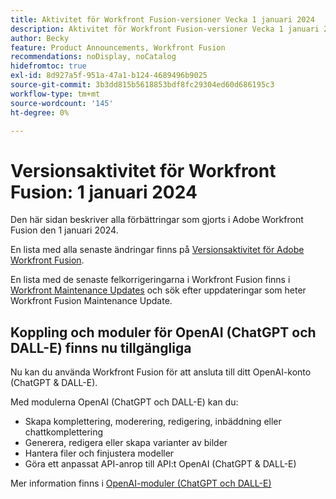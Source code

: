 ```yaml
---
title: Aktivitet för Workfront Fusion-versioner Vecka 1 januari 2024
description: Aktivitet för Workfront Fusion-versioner Vecka 1 januari 2024
author: Becky
feature: Product Announcements, Workfront Fusion
recommendations: noDisplay, noCatalog
hidefromtoc: true
exl-id: 8d927a5f-951a-47a1-b124-4689496b9025
source-git-commit: 3b3dd815b5618853bdf8fc29304ed60d686195c3
workflow-type: tm+mt
source-wordcount: '145'
ht-degree: 0%

---
```


# Versionsaktivitet för Workfront Fusion: 1 januari 2024

Den här sidan beskriver alla förbättringar som gjorts i Adobe Workfront Fusion den 1 januari 2024.

En lista med alla senaste ändringar finns på [Versionsaktivitet för Adobe Workfront Fusion](../../../product-announcements/product-releases/fusion-release-activity/fusion-release-activity.md).

En lista med de senaste felkorrigeringarna i Workfront Fusion finns i [Workfront Maintenance Updates](https://experienceleague.adobe.com/docs/workfront-known-issues/releases/current-updates.html) och sök efter uppdateringar som heter Workfront Fusion Maintenance Update.

## Koppling och moduler för OpenAI (ChatGPT och DALL-E) finns nu tillgängliga

Nu kan du använda Workfront Fusion för att ansluta till ditt OpenAI-konto (ChatGPT &amp; DALL-E).

Med modulerna OpenAI (ChatGPT och DALL-E) kan du:

* Skapa komplettering, moderering, redigering, inbäddning eller chattkomplettering
* Generera, redigera eller skapa varianter av bilder
* Hantera filer och finjustera modeller
* Göra ett anpassat API-anrop till API:t OpenAI (ChatGPT &amp; DALL-E)

Mer information finns i [OpenAI-moduler (ChatGPT och DALL-E)](/help/quicksilver/workfront-fusion/apps-and-their-modules/openai-chatgpt-modules.md)
